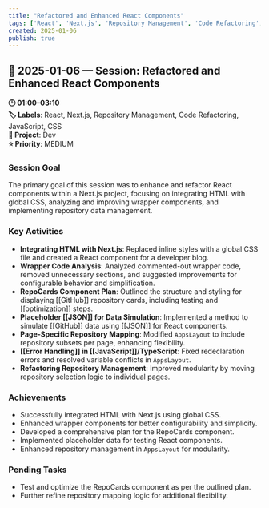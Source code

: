 ```yaml
---
title: "Refactored and Enhanced React Components"
tags: ['React', 'Next.js', 'Repository Management', 'Code Refactoring', 'JavaScript', 'CSS']
created: 2025-01-06
publish: true
---
```


## 📅 2025-01-06 — Session: Refactored and Enhanced React Components

**🕒 01:00–03:10**  
**🏷️ Labels**: React, Next.js, Repository Management, Code Refactoring, JavaScript, CSS  
**📂 Project**: Dev  
**⭐ Priority**: MEDIUM  


### Session Goal
The primary goal of this session was to enhance and refactor React components within a Next.js project, focusing on integrating HTML with global CSS, analyzing and improving wrapper components, and implementing repository data management.

### Key Activities
- **Integrating HTML with Next.js**: Replaced inline styles with a global CSS file and created a React component for a developer blog.
- **Wrapper Code Analysis**: Analyzed commented-out wrapper code, removed unnecessary sections, and suggested improvements for configurable behavior and simplification.
- **RepoCards Component Plan**: Outlined the structure and styling for displaying [[GitHub]] repository cards, including testing and [[optimization]] steps.
- **Placeholder [[JSON]] for Data Simulation**: Implemented a method to simulate [[GitHub]] data using [[JSON]] for React components.
- **Page-Specific Repository Mapping**: Modified `AppsLayout` to include repository subsets per page, enhancing flexibility.
- **[[Error Handling]] in [[JavaScript]]/TypeScript**: Fixed redeclaration errors and resolved variable conflicts in `AppsLayout`.
- **Refactoring Repository Management**: Improved modularity by moving repository selection logic to individual pages.

### Achievements
- Successfully integrated HTML with Next.js using global CSS.
- Enhanced wrapper components for better configurability and simplicity.
- Developed a comprehensive plan for the RepoCards component.
- Implemented placeholder data for testing React components.
- Enhanced repository management in `AppsLayout` for modularity.

### Pending Tasks
- Test and optimize the RepoCards component as per the outlined plan.
- Further refine repository mapping logic for additional flexibility.
